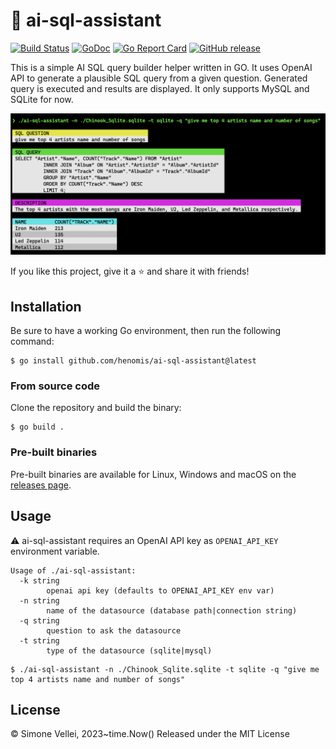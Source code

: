 # 🤖 ai-sql-assistant

[![Build Status](https://github.com/henomis/ai-sql-assistant/actions/workflows/release.yml/badge.svg)](https://github.com/henomis/ai-sql-assistant/actions/workflows/release.yml) [![GoDoc](https://godoc.org/github.com/henomis/ai-sql-assistant?status.svg)](https://godoc.org/github.com/henomis/ai-sql-assistant) [![Go Report Card](https://goreportcard.com/badge/github.com/henomis/ai-sql-assistant)](https://goreportcard.com/report/github.com/henomis/ai-sql-assistant) [![GitHub release](https://img.shields.io/github/release/henomis/ai-sql-assistant.svg)](https://github.com/henomis/ai-sql-assistant/releases)

This is a simple AI SQL query builder helper written in GO. It uses OpenAI API to generate a plausible SQL query from a given question. Generated query is executed and results are displayed. It only supports MySQL and SQLite for now.

![ai-sql-assistant](screen.png)

If you like this project, give it a ⭐️ and share it with friends!

## Installation

Be sure to have a working Go environment, then run the following command:

```
$ go install github.com/henomis/ai-sql-assistant@latest
```

### From source code

Clone the repository and build the binary:

```
$ go build .
```

### Pre-built binaries

Pre-built binaries are available for Linux, Windows and macOS on the [releases page](https://github.com/henomis/ai-sql-assistant/releases/latest).

## Usage

⚠️ ai-sql-assistant requires an OpenAI API key as `OPENAI_API_KEY` environment variable.

```shell
Usage of ./ai-sql-assistant:
  -k string
        openai api key (defaults to OPENAI_API_KEY env var)
  -n string
        name of the datasource (database path|connection string)
  -q string
        question to ask the datasource
  -t string
        type of the datasource (sqlite|mysql)
```

```
$ ./ai-sql-assistant -n ./Chinook_Sqlite.sqlite -t sqlite -q "give me top 4 artists name and number of songs"
```

## License

© Simone Vellei, 2023~time.Now() Released under the MIT License
